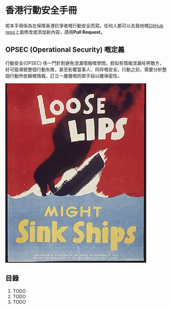 # 香港行動安全手冊
呢本手冊係為左保障香港抗爭者嘅行動安全而寫。任何人都可以去我地嘅[GitHub repo](https://github.com/hkopsecgroup/hkopsecgroup.github.io)上面修改或添加新內容，請用**Pull Request**。

## OPSEC (Operational Security) 嘅定義
行動安全(OPSEC) 係一門針對避免泄漏情報嘅學問。假如有情報泄漏咗畀敵方，好可能導致整個行動失敗，甚至影響當事人、同伴嘅安全。行動之前，需要分析整個行動所依賴嘅情報，訂立一層層嘅防禦手段以確保密性。

![Loose Lips Might Sink Ships](./media/loose_lips_might_sink_ships.jpg)

## 目錄
1. TODO
2. TODO
3. TODO